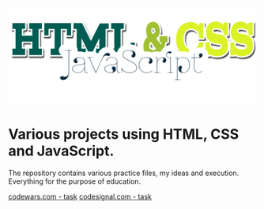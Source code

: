 <img alt="Logo" height="200" src="https://raw.githubusercontent.com/PiotrSierant/HTML-CSS-JS/main/logo.png" title="Logo" width="1080"/>

# Various projects using HTML, CSS and JavaScript.

The repository contains various practice files, my ideas and execution. Everything for the purpose of education.

[codewars.com - task](https://github.com/PiotrSierant/HTML-CSS-JS/blob/main/Codewars)
[codesignal.com - task](https://github.com/PiotrSierant/HTML-CSS-JS/tree/main/CodeSignal)
